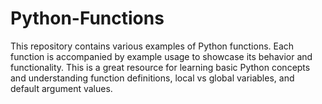 # Python-Functions
This repository contains various examples of Python functions. Each function is accompanied by example usage to showcase its behavior and functionality. This is a great resource for learning basic Python concepts and understanding function definitions, local vs global variables, and default argument values.
